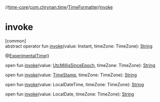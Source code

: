 //[time-core](../../../index.md)/[com.chrynan.time](../index.md)/[TimeFormatter](index.md)/[invoke](invoke.md)

# invoke

[common]\
abstract operator fun [invoke](invoke.md)(value: Instant, timeZone: TimeZone): [String](https://kotlinlang.org/api/latest/jvm/stdlib/kotlin/-string/index.html)

@[ExperimentalTime](https://kotlinlang.org/api/latest/jvm/stdlib/kotlin.time/-experimental-time/index.html)()

open fun [invoke](invoke.md)(value: [UtcMillisSinceEpoch](../-utc-millis-since-epoch/index.md), timeZone: TimeZone): [String](https://kotlinlang.org/api/latest/jvm/stdlib/kotlin/-string/index.html)

open fun [invoke](invoke.md)(value: [TimeStamp](../-time-stamp/index.md), timeZone: TimeZone): [String](https://kotlinlang.org/api/latest/jvm/stdlib/kotlin/-string/index.html)

open fun [invoke](invoke.md)(value: LocalDateTime, timeZone: TimeZone): [String](https://kotlinlang.org/api/latest/jvm/stdlib/kotlin/-string/index.html)

open fun [invoke](invoke.md)(value: LocalDate, timeZone: TimeZone): [String](https://kotlinlang.org/api/latest/jvm/stdlib/kotlin/-string/index.html)
